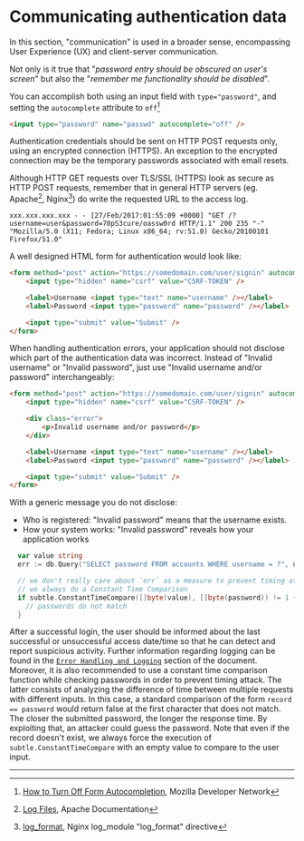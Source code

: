 Communicating authentication data
=================================

In this section, "communication" is used in a broader sense, encompassing
User Experience (UX) and client-server communication.

Not only is it true that "_password entry should be obscured on user's screen_"
but also the "_remember me functionality should be disabled_".

You can accomplish both using an input field with `type="password"`, and
setting the `autocomplete` attribute to `off`[^1]

```html
<input type="password" name="passwd" autocomplete="off" />
```

Authentication credentials should be sent on HTTP POST requests only, using an
encrypted connection (HTTPS). An exception to the encrypted connection may be
the temporary passwords associated with email resets.

Although HTTP GET requests over TLS/SSL (HTTPS) look as secure as HTTP POST
requests, remember that in general HTTP servers (eg. Apache[^2], Nginx[^3]) do
write the requested URL to the access log.

```text
xxx.xxx.xxx.xxx - - [27/Feb/2017:01:55:09 +0000] "GET /?username=user&password=70pS3cure/oassw0rd HTTP/1.1" 200 235 "-" "Mozilla/5.0 (X11; Fedora; Linux x86_64; rv:51.0) Gecko/20100101 Firefox/51.0"
```

A well designed HTML form for authentication would look like:

```html
<form method="post" action="https://somedomain.com/user/signin" autocomplete="off">
    <input type="hidden" name="csrf" value="CSRF-TOKEN" />

    <label>Username <input type="text" name="username" /></label>
    <label>Password <input type="password" name="password" /></label>

    <input type="submit" value="Submit" />
</form>
```

When handling authentication errors, your application should not disclose which
part of the authentication data was incorrect. Instead of "Invalid username" or
"Invalid password", just use "Invalid username and/or password" interchangeably:

```html
<form method="post" action="https://somedomain.com/user/signin" autocomplete="off">
    <input type="hidden" name="csrf" value="CSRF-TOKEN" />

    <div class="error">
        <p>Invalid username and/or password</p>
    </div>

    <label>Username <input type="text" name="username" /></label>
    <label>Password <input type="password" name="password" /></label>

    <input type="submit" value="Submit" />
</form>
```

With a generic message you do not disclose:

* Who is registered: "Invalid password" means that the username exists.
* How your system works: "Invalid password" reveals how your application works

```go
  var value string
  err := db.Query("SELECT password FROM accounts WHERE username = ?", username).Scan(&value)

  // we don't really care about `err` as a measure to prevent timing attacks:
  // we always do a Constant Time Comparison
  if subtle.ConstantTimeCompare([]byte(value), []byte(password)) != 1 {
    // passwords do not match
  }
```

After a successful login, the user should be informed about the last successful
or unsuccessful access date/time so that he can detect and report suspicious
activity. Further information regarding logging can be found in the
[`Error Handling and Logging`][4] section of the document. Moreover, it is also
recommended to use a constant time comparison function while checking passwords
in order to prevent timing attack. The latter consists of analyzing the
difference of time between multiple requests with different inputs. In this
case, a standard comparison of the form `record == password` would return false
at the first character that does not match. The closer the submitted password,
the longer the response time. By exploiting that, an attacker could guess the
password. Note that even if the record doesn't exist, we always force the execution of
`subtle.ConstantTimeCompare` with an empty value to compare to the user input.

---

[^1]: [How to Turn Off Form Autocompletion][1], Mozilla Developer Network
[^2]: [Log Files][2], Apache Documentation
[^3]: [log_format][3], Nginx log_module "log_format" directive

[1]: https://developer.mozilla.org/en-US/docs/Web/Security/Securing_your_site/Turning_off_form_autocompletion
[2]: https://httpd.apache.org/docs/1.3/logs.html#accesslog
[3]: http://nginx.org/en/docs/http/ngx_http_log_module.html#log_format
[4]: ../error-handling-logging/logging.md
